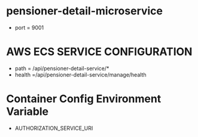 # pensioner-detail-microservice

* port = 9001

# AWS ECS SERVICE CONFIGURATION

* path = /api/pensioner-detail-service/*
* health =/api/pensioner-detail-service/manage/health

# Container Config Environment Variable

* AUTHORIZATION_SERVICE_URI
